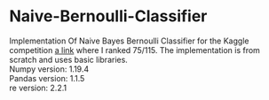 # Naive-Bernoulli-Classifier
Implementation Of Naive Bayes Bernoulli Classifier for the 
Kaggle competition [a link](https://www.kaggle.com/c/ift3395-6390-arxiv) 
where I ranked 75/115. The implementation is from scratch and uses basic libraries.<br/>
Numpy version: 1.19.4 <br/>
Pandas version: 1.1.5 <br/>
re version: 2.2.1 <br/>

